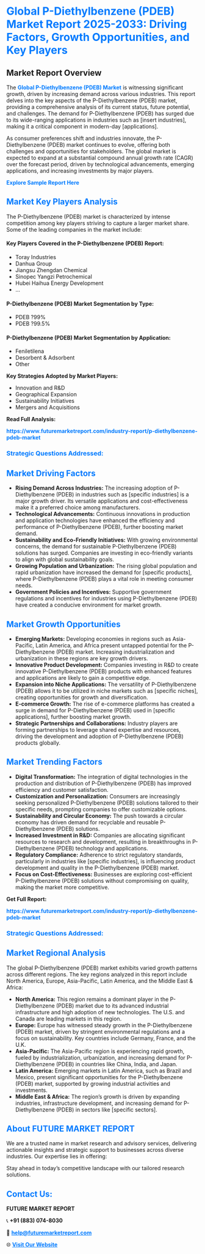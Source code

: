 <h1 style="color: #007BFF;">Global P-Diethylbenzene (PDEB) Market Report 2025-2033: Driving Factors, Growth Opportunities, and Key Players</h1>

<section id="overview">
<h2>Market Report Overview</h2>
<p>The <a href="https://www.futuremarketreport.com/industry-report/p-diethylbenzene-pdeb-market" style="color: #007BFF; text-decoration: none;"><strong>Global P-Diethylbenzene (PDEB) Market</strong></a> is witnessing significant growth, driven by increasing demand across various industries. This report delves into the key aspects of the P-Diethylbenzene (PDEB) market, providing a comprehensive analysis of its current status, future potential, and challenges. The demand for P-Diethylbenzene (PDEB) has surged due to its wide-ranging applications in industries such as [insert industries], making it a critical component in modern-day [applications].</p>
<p>As consumer preferences shift and industries innovate, the P-Diethylbenzene (PDEB) market continues to evolve, offering both challenges and opportunities for stakeholders. The global market is expected to expand at a substantial compound annual growth rate (CAGR) over the forecast period, driven by technological advancements, emerging applications, and increasing investments by major players.</p>
</section>

<section id="overview">
<p><a href="https://www.futuremarketreport.com/request-sample/reportId=98185" style="color: #007BFF; text-decoration: none;"><strong>Explore Sample Report Here</strong></a></p>
</section>

<section id="key-players">
<h2 style="color: #007BFF;">Market Key Players Analysis</h2>
<p>The P-Diethylbenzene (PDEB) market is characterized by intense competition among key players striving to capture a larger market share. Some of the leading companies in the market include:</p>
<h4>Key Players Covered in the P-Diethylbenzene (PDEB) Report:</h4>
<ul><li>Toray Industries</li><li>Danhua Group</li><li>Jiangsu Zhengdan Chemical</li><li>Sinopec Yangzi Petrochemical</li><li>Hubei Haihua Energy Development</li><li>...</li></ul>
<h4>P-Diethylbenzene (PDEB) Market Segmentation by Type:</h4>
<ul><li>PDEB ?99%</li><li>PDEB ?99.5%</li></ul>

<h4>P-Diethylbenzene (PDEB) Market Segmentation by Application:</h4>
<ul><li>Feniletilena</li><li>Desorbent &amp; Adsorbent</li><li>Other</li></ul>
<p><strong>Key Strategies Adopted by Market Players:</strong></p>
<ul>
<li>Innovation and R&D</li>
<li>Geographical Expansion</li>
<li>Sustainability Initiatives</li>
<li>Mergers and Acquisitions</li>
</ul>
</section>

<section>
<p><strong>Read Full Analysis: </strong></p><a href="https://www.futuremarketreport.com/industry-report/p-diethylbenzene-pdeb-market" style="color: #007BFF; text-decoration: none;"><strong>https://www.futuremarketreport.com/industry-report/p-diethylbenzene-pdeb-market</strong></a>
<h3 style="color: #007BFF;">Strategic Questions Addressed:</h3>
</section>

<section id="driving-factors">
<h2 style="color: #007BFF;">Market Driving Factors</h2>
<ul>
<li><strong>Rising Demand Across Industries:</strong> The increasing adoption of P-Diethylbenzene (PDEB) in industries such as [specific industries] is a major growth driver. Its versatile applications and cost-effectiveness make it a preferred choice among manufacturers.</li>
<li><strong>Technological Advancements:</strong> Continuous innovations in production and application technologies have enhanced the efficiency and performance of P-Diethylbenzene (PDEB), further boosting market demand.</li>
<li><strong>Sustainability and Eco-Friendly Initiatives:</strong> With growing environmental concerns, the demand for sustainable P-Diethylbenzene (PDEB) solutions has surged. Companies are investing in eco-friendly variants to align with global sustainability goals.</li>
<li><strong>Growing Population and Urbanization:</strong> The rising global population and rapid urbanization have increased the demand for [specific products], where P-Diethylbenzene (PDEB) plays a vital role in meeting consumer needs.</li>
<li><strong>Government Policies and Incentives:</strong> Supportive government regulations and incentives for industries using P-Diethylbenzene (PDEB) have created a conducive environment for market growth.</li>
</ul>
</section>

<section id="growth-opportunities">
<h2 style="color: #007BFF;">Market Growth Opportunities</h2>
<ul>
<li><strong>Emerging Markets:</strong> Developing economies in regions such as Asia-Pacific, Latin America, and Africa present untapped potential for the P-Diethylbenzene (PDEB) market. Increasing industrialization and urbanization in these regions are key growth drivers.</li>
<li><strong>Innovative Product Development:</strong> Companies investing in R&D to create innovative P-Diethylbenzene (PDEB) products with enhanced features and applications are likely to gain a competitive edge.</li>
<li><strong>Expansion into Niche Applications:</strong> The versatility of P-Diethylbenzene (PDEB) allows it to be utilized in niche markets such as [specific niches], creating opportunities for growth and diversification.</li>
<li><strong>E-commerce Growth:</strong> The rise of e-commerce platforms has created a surge in demand for P-Diethylbenzene (PDEB) used in [specific applications], further boosting market growth.</li>
<li><strong>Strategic Partnerships and Collaborations:</strong> Industry players are forming partnerships to leverage shared expertise and resources, driving the development and adoption of P-Diethylbenzene (PDEB) products globally.</li>
</ul>
</section>

<section id="trending-factors">
<h2 style="color: #007BFF;">Market Trending Factors</h2>
<ul>
<li><strong>Digital Transformation:</strong> The integration of digital technologies in the production and distribution of P-Diethylbenzene (PDEB) has improved efficiency and customer satisfaction.</li>
<li><strong>Customization and Personalization:</strong> Consumers are increasingly seeking personalized P-Diethylbenzene (PDEB) solutions tailored to their specific needs, prompting companies to offer customizable options.</li>
<li><strong>Sustainability and Circular Economy:</strong> The push towards a circular economy has driven demand for recyclable and reusable P-Diethylbenzene (PDEB) solutions.</li>
<li><strong>Increased Investment in R&D:</strong> Companies are allocating significant resources to research and development, resulting in breakthroughs in P-Diethylbenzene (PDEB) technology and applications.</li>
<li><strong>Regulatory Compliance:</strong> Adherence to strict regulatory standards, particularly in industries like [specific industries], is influencing product development and quality in the P-Diethylbenzene (PDEB) market.</li>
<li><strong>Focus on Cost-Effectiveness:</strong> Businesses are exploring cost-efficient P-Diethylbenzene (PDEB) solutions without compromising on quality, making the market more competitive.</li>
</ul>
</section>

<section>
<p><strong>Get Full Report: </strong></p><a href="https://www.futuremarketreport.com/industry-report/p-diethylbenzene-pdeb-market" style="color: #007BFF; text-decoration: none;"><strong>https://www.futuremarketreport.com/industry-report/p-diethylbenzene-pdeb-market</strong></a>
<h3 style="color: #007BFF;">Strategic Questions Addressed:</h3>
</section>


<section id="regional-analysis">
<h2 style="color: #007BFF;">Market Regional Analysis</h2>
<p>The global P-Diethylbenzene (PDEB) market exhibits varied growth patterns across different regions. The key regions analyzed in this report include North America, Europe, Asia-Pacific, Latin America, and the Middle East & Africa:</p>
<ul>
<li><strong>North America:</strong> This region remains a dominant player in the P-Diethylbenzene (PDEB) market due to its advanced industrial infrastructure and high adoption of new technologies. The U.S. and Canada are leading markets in this region.</li>
<li><strong>Europe:</strong> Europe has witnessed steady growth in the P-Diethylbenzene (PDEB) market, driven by stringent environmental regulations and a focus on sustainability. Key countries include Germany, France, and the U.K.</li>
<li><strong>Asia-Pacific:</strong> The Asia-Pacific region is experiencing rapid growth, fueled by industrialization, urbanization, and increasing demand for P-Diethylbenzene (PDEB) in countries like China, India, and Japan.</li>
<li><strong>Latin America:</strong> Emerging markets in Latin America, such as Brazil and Mexico, present significant opportunities for the P-Diethylbenzene (PDEB) market, supported by growing industrial activities and investments.</li>
<li><strong>Middle East & Africa:</strong> The region’s growth is driven by expanding industries, infrastructure development, and increasing demand for P-Diethylbenzene (PDEB) in sectors like [specific sectors].</li>
</ul>
</section>

<footer>
<h2 style="color: #007BFF;">About FUTURE MARKET REPORT</h2>
<p>We are a trusted name in market research and advisory services, delivering actionable insights and strategic support to businesses across diverse industries. Our expertise lies in offering:</p>

<p>Stay ahead in today’s competitive landscape with our tailored research solutions.</p>

<h2 style="color: #007BFF;">Contact Us:</h2>
<p><strong>FUTURE MARKET REPORT</strong></p>
<p>📞 <strong>+91 (883) 074-8030</strong></p>
<p>📧 <strong><a href="mailto:help@futuremarketreport.com" style="color: #007BFF;">help@futuremarketreport.com</a></strong></p>
<p>🌐 <strong><a href="https://www.futuremarketreport.com/" style="color: #007BFF;">Visit Our Website</a></strong></p>
</footer>